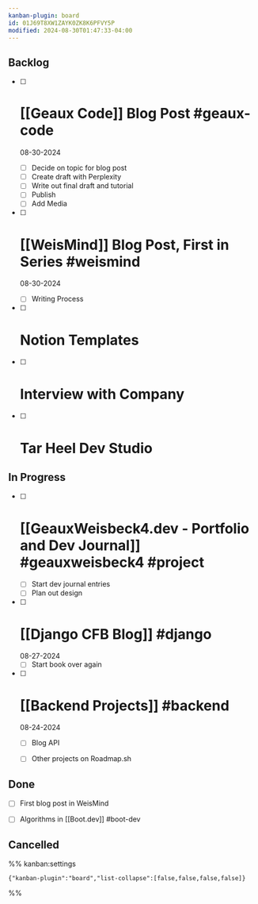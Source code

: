 ```yaml
---
kanban-plugin: board
id: 01J69T8XW1ZAYK0ZK8K6PFVY5P
modified: 2024-08-30T01:47:33-04:00
---
```


## Backlog

- [ ] # [[Geaux Code]] Blog Post #geaux-code 
	08-30-2024
	- [ ] Decide on topic for blog post
	- [ ] Create draft with Perplexity
	- [ ] Write out final draft and tutorial
	- [ ] Publish
	- [ ] Add Media
- [ ] # [[WeisMind]] Blog Post, First in Series #weismind 
	08-30-2024
	- [ ] Writing Process
- [ ] # Notion Templates
- [ ] # Interview with Company
- [ ] # Tar Heel Dev Studio


## In Progress

- [ ] # [[GeauxWeisbeck4.dev - Portfolio and Dev Journal]] #geauxweisbeck4 #project 
	- [ ] Start dev journal entries
	- [ ] Plan out design
- [ ] # [[Django CFB Blog]] #django 
	08-27-2024
	- [ ] Start book over again
- [ ] # [[Backend Projects]] #backend 
	08-24-2024
	- [ ] Blog API
	- [ ] Other projects on Roadmap.sh


## Done

- [ ] First blog post in WeisMind
- [ ] Algorithms in [[Boot.dev]] #boot-dev


## Cancelled





%% kanban:settings
```
{"kanban-plugin":"board","list-collapse":[false,false,false,false]}
```
%%